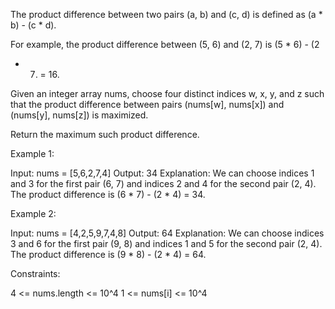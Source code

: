 The product difference between two pairs (a, b) and (c, d) is defined as (a *
b) - (c * d).


For example, the product difference between (5, 6) and (2, 7) is (5 * 6) - (2
* 7) = 16.


Given an integer array nums, choose four distinct indices w, x, y, and z such
that the product difference between pairs (nums[w], nums[x]) and (nums[y],
nums[z]) is maximized.

Return the maximum such product difference.


Example 1:


Input: nums = [5,6,2,7,4]
Output: 34
Explanation: We can choose indices 1 and 3 for the first pair (6, 7) and
indices 2 and 4 for the second pair (2, 4).
The product difference is (6 * 7) - (2 * 4) = 34.


Example 2:


Input: nums = [4,2,5,9,7,4,8]
Output: 64
Explanation: We can choose indices 3 and 6 for the first pair (9, 8) and
indices 1 and 5 for the second pair (2, 4).
The product difference is (9 * 8) - (2 * 4) = 64.



Constraints:


4 <= nums.length <= 10^4
1 <= nums[i] <= 10^4



